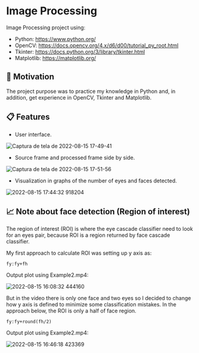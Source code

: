 # Image Processing
Image Processing project using:
- Python: https://www.python.org/
- OpenCV: https://docs.opencv.org/4.x/d6/d00/tutorial_py_root.html
- Tkinter: https://docs.python.org/3/library/tkinter.html
- Matplotlib: https://matplotlib.org/

## 📎 Motivation
The project purpose was to practice my knowledge in Python and, in addition, get experience in OpenCV, Tkinter and Matplotlib.

## 📋 Features
- User interface.

![Captura de tela de 2022-08-15 17-49-41](https://user-images.githubusercontent.com/56635452/184771949-fc9cefe1-3c8c-402c-8661-559b5b9048d4.png)

- Source frame and processed frame side by side.

![Captura de tela de 2022-08-15 17-51-56](https://user-images.githubusercontent.com/56635452/184772381-7d081338-e123-4d16-9baa-c2e8e8318db0.png)

- Visualization in graphs of the number of eyes and faces detected.

![2022-08-15 17:44:32 918204](https://user-images.githubusercontent.com/56635452/184772752-3fbe5cfd-7254-4295-9512-1b747ee2d1a0.png)

## 📈 Note about face detection (Region of interest)
The region of interest (ROI) is where the eye cascade classifier need to look for an eyes pair, because ROI is a region returned by face cascade classifier.

My first approach to calculate ROI was setting up y axis as:
```
fy:fy+fh
```
Output plot using Example2.mp4:

![2022-08-15 16:08:32 444160](https://user-images.githubusercontent.com/56635452/184773947-de59bb42-08d2-4fad-b55e-fcdd9a920fd8.png)

But in the video there is only one face and two eyes so I decided to change how y axis is defined to minimize some classification mistakes. In the approach below, the ROI is only a half of face region.
```
fy:fy+round(fh/2)
```
Output plot using Example2.mp4:

![2022-08-15 16:46:18 423369](https://user-images.githubusercontent.com/56635452/184779395-d15f666c-1269-4f63-80e7-d49b9aaf1323.png)

